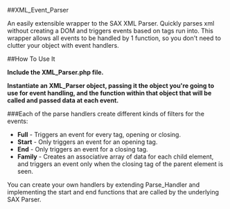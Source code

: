 ##XML_Event_Parser

An easily extensible wrapper to the SAX XML Parser. Quickly parses xml without creating a DOM and triggers events based on tags run into. This wrapper allows all events to be handled by 1 function, so you don't need to clutter your object with event handlers.


##How To Use It

**Include the XML_Parser.php file.**

**Instantiate an XML_Parser object, passing it the object you're going to use for event handling, and the function within that object that will be called and passed data at each event.**


###Each of the parse handlers create different kinds of filters for the events:


* **Full** - Triggers an event for every tag, opening or closing.
* **Start** - Only triggers an event for an opening tag.
* **End** - Only triggers an event for a closing tag.
* **Family** - Creates an associative array of data for each child element, and triggers an event only when the closing tag of the parent element is seen.


You can create your own handlers by extending Parse_Handler and implementing the start and end functions that are called by the underlying SAX Parser.
